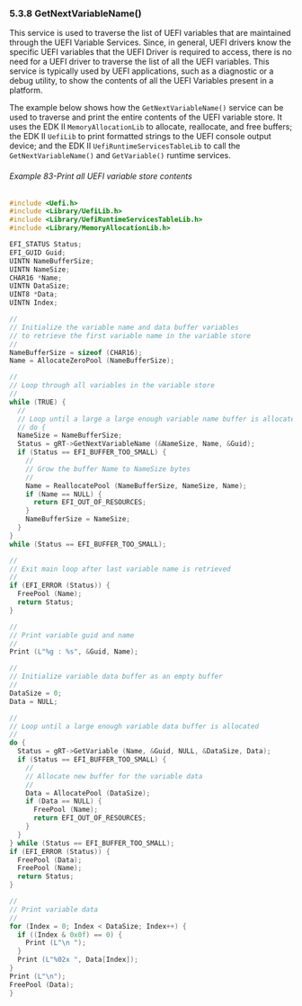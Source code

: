 <!--- @file
  5.3.8 GetNextVariableName()

  Copyright (c) 2012-2018, Intel Corporation. All rights reserved.<BR>

  Redistribution and use in source (original document form) and 'compiled'
  forms (converted to PDF, epub, HTML and other formats) with or without
  modification, are permitted provided that the following conditions are met:

  1) Redistributions of source code (original document form) must retain the
     above copyright notice, this list of conditions and the following
     disclaimer as the first lines of this file unmodified.

  2) Redistributions in compiled form (transformed to other DTDs, converted to
     PDF, epub, HTML and other formats) must reproduce the above copyright
     notice, this list of conditions and the following disclaimer in the
     documentation and/or other materials provided with the distribution.

  THIS DOCUMENTATION IS PROVIDED BY TIANOCORE PROJECT "AS IS" AND ANY EXPRESS OR
  IMPLIED WARRANTIES, INCLUDING, BUT NOT LIMITED TO, THE IMPLIED WARRANTIES OF
  MERCHANTABILITY AND FITNESS FOR A PARTICULAR PURPOSE ARE DISCLAIMED. IN NO
  EVENT SHALL TIANOCORE PROJECT  BE LIABLE FOR ANY DIRECT, INDIRECT, INCIDENTAL,
  SPECIAL, EXEMPLARY, OR CONSEQUENTIAL DAMAGES (INCLUDING, BUT NOT LIMITED TO,
  PROCUREMENT OF SUBSTITUTE GOODS OR SERVICES; LOSS OF USE, DATA, OR PROFITS;
  OR BUSINESS INTERRUPTION) HOWEVER CAUSED AND ON ANY THEORY OF LIABILITY,
  WHETHER IN CONTRACT, STRICT LIABILITY, OR TORT (INCLUDING NEGLIGENCE OR
  OTHERWISE) ARISING IN ANY WAY OUT OF THE USE OF THIS DOCUMENTATION, EVEN IF
  ADVISED OF THE POSSIBILITY OF SUCH DAMAGE.

-->

### 5.3.8 GetNextVariableName()

This service is used to traverse the list of UEFI variables that are maintained
through the UEFI Variable Services. Since, in general, UEFI drivers know the
specific UEFI variables that the UEFI Driver is required to access, there is no
need for a UEFI driver to traverse the list of all the UEFI variables. This
service is typically used by UEFI applications, such as a diagnostic or a debug
utility, to show the contents of all the UEFI Variables present in a platform.

The example below shows how the `GetNextVariableName()` service can be used to
traverse and print the entire contents of the UEFI variable store. It uses the
EDK II `MemoryAllocationLib` to allocate, reallocate, and free buffers; the EDK
II `UefiLib` to print formatted strings to the UEFI console output device; and
the EDK II `UefiRuntimeServicesTableLib` to call the `GetNextVariableName()` and
`GetVariable()` runtime services.

###### Example 83-Print all UEFI variable store contents

```c
#include <Uefi.h>
#include <Library/UefiLib.h>
#include <Library/UefiRuntimeServicesTableLib.h>
#include <Library/MemoryAllocationLib.h>

EFI_STATUS Status;
EFI_GUID Guid;
UINTN NameBufferSize;
UINTN NameSize;
CHAR16 *Name;
UINTN DataSize;
UINT8 *Data;
UINTN Index;

//
// Initialize the variable name and data buffer variables
// to retrieve the first variable name in the variable store
//
NameBufferSize = sizeof (CHAR16);
Name = AllocateZeroPool (NameBufferSize);

//
// Loop through all variables in the variable store
//
while (TRUE) {
  //
  // Loop until a large a large enough variable name buffer is allocated
  // do {
  NameSize = NameBufferSize;
  Status = gRT->GetNextVariableName (&NameSize, Name, &Guid);
  if (Status == EFI_BUFFER_TOO_SMALL) {
    //
    // Grow the buffer Name to NameSize bytes
    //
    Name = ReallocatePool (NameBufferSize, NameSize, Name);
    if (Name == NULL) {
      return EFI_OUT_OF_RESOURCES;
    }
    NameBufferSize = NameSize;
  }
}
while (Status == EFI_BUFFER_TOO_SMALL);

//
// Exit main loop after last variable name is retrieved
//
if (EFI_ERROR (Status)) {
  FreePool (Name);
  return Status;
}

//
// Print variable guid and name
//
Print (L"%g : %s", &Guid, Name);

//
// Initialize variable data buffer as an empty buffer
//
DataSize = 0;
Data = NULL;

//
// Loop until a large enough variable data buffer is allocated
//
do {
  Status = gRT->GetVariable (Name, &Guid, NULL, &DataSize, Data);
  if (Status == EFI_BUFFER_TOO_SMALL) {
    //
    // Allocate new buffer for the variable data
    //
    Data = AllocatePool (DataSize);
    if (Data == NULL) {
      FreePool (Name);
      return EFI_OUT_OF_RESOURCES;
    }
  }
} while (Status == EFI_BUFFER_TOO_SMALL);
if (EFI_ERROR (Status)) {
  FreePool (Data);
  FreePool (Name);
  return Status;
}

//
// Print variable data
//
for (Index = 0; Index < DataSize; Index++) {
  if ((Index & 0x0f) == 0) {
    Print (L"\n ");
  }
  Print (L"%02x ", Data[Index]);
}
Print (L"\n");
FreePool (Data);
}
```
